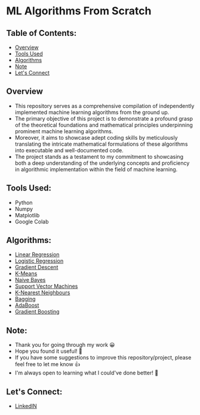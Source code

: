 # ML Algorithms From Scratch

## Table of Contents:
- [Overview](#overview)
- [Tools Used](#tools-used)
- [Algorithms](#algorithms)
- [Note](#note)
- [Let's Connect](#lets-connect)

## Overview 
- This repository serves as a comprehensive compilation of independently implemented machine learning algorithms from the ground up.
- The primary objective of this project is to demonstrate a profound grasp of the theoretical foundations and mathematical principles underpinning prominent machine learning algorithms.
- Moreover, it aims to showcase adept coding skills by meticulously translating the intricate mathematical formulations of these algorithms into executable and well-documented code.
- The project stands as a testament to my commitment to showcasing both a deep understanding of the underlying concepts and proficiency in algorithmic implementation within the field of machine learning.

## Tools Used:
- Python
- Numpy
- Matplotlib
- Google Colab

## Algorithms:
- [Linear Regression](https://github.com/MisbahullahSheriff/ML-Algorithms-From-Scratch/tree/main/Linear%20Regression)
- [Logistic Regression](https://github.com/MisbahullahSheriff/ML-Algorithms-From-Scratch/tree/main/Logistic%20Regression)
- [Gradient Descent](https://github.com/MisbahullahSheriff/ML-Algorithms-From-Scratch/tree/main/Gradient%20Descent)
- [K-Means](https://github.com/MisbahullahSheriff/ML-Algorithms-From-Scratch/tree/main/K-Means)
- [Naive Bayes](https://github.com/MisbahullahSheriff/ML-Algorithms-From-Scratch/tree/main/Naive%20Bayes)
- [Support Vector Machines](https://github.com/MisbahullahSheriff/ML-Algorithms-From-Scratch/tree/main/Support%20Vector%20Machine)
- [K-Nearest Neighbours](https://github.com/MisbahullahSheriff/ML-Algorithms-From-Scratch/tree/main/K-Nearest%20Neighbours)
- [Bagging](https://github.com/MisbahullahSheriff/ML-Algorithms-From-Scratch/tree/main/Bagging)
- [AdaBoost](https://github.com/MisbahullahSheriff/ML-Algorithms-From-Scratch/tree/main/AdaBoost)
- [Gradient Boosting](https://github.com/MisbahullahSheriff/ML-Algorithms-From-Scratch/tree/main/Gradient%20Boosting)

## Note:
- Thank you for going through my work 😀
- Hope you found it useful! 💫
- If you have some suggestions to improve this repository/project, please feel free to let me know 👍
- I'm always open to learning what I could've done better! 🚀

## Let's Connect:
- [LinkedIN](https://www.linkedin.com/in/mohammed-misbahullah-sheriff/)
